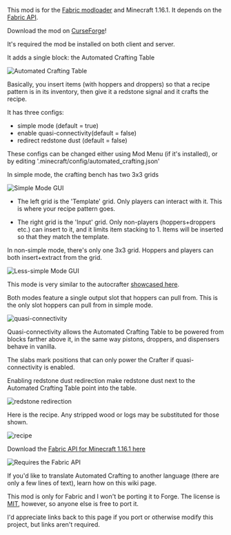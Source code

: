 This mod is for the [Fabric modloader](https://www.fabricmc.net/) and Minecraft 1.16.1. It depends on the [Fabric API](https://www.curseforge.com/minecraft/mc-mods/fabric-api/files/all?filter-game-version=1738749986%3a70886). 

Download the mod on [CurseForge](https://www.curseforge.com/minecraft/mc-mods/automated-crafting)!

It's required the mod be installed on both client and server. 

It adds a single block: the Automated Crafting Table

![Automated Crafting Table](https://shft.cl/img/l/lh6.googleusercontent.com-4257019419025668.png)

Basically, you insert items (with hoppers and droppers) so that a recipe pattern is in its inventory, then give it a redstone signal and it crafts the recipe. 

It has three configs:
- simple mode (default = true)
- enable quasi-connectivity(default = false)
- redirect redstone dust (default = false)


These configs can be changed either using Mod Menu (if it's installed), or by editing '.minecraft/config/automated_crafting.json'

In simple mode, the crafting bench has two 3x3 grids

![Simple Mode GUI](https://shft.cl/img/l/lh3.googleusercontent.com-3729351876759961.png)

- The left grid is the 'Template' grid. Only players can interact with it. This is where your recipe pattern goes. 

- The right grid is the 'Input' grid. Only non-players (hoppers+droppers etc.) can insert to it, and it limits item stacking to 1. Items will be inserted so that they match the template. 

In non-simple mode, there's only one 3x3 grid. Hoppers and players can both insert+extract from the grid. 

![Less-simple Mode GUI](https://shft.cl/img/l/lh6.googleusercontent.com-3729755174563747.png)

This mode is very similar to the autocrafter [showcased here](https://www.youtube.com/watch?v=2_HL309IZ0M).

Both modes feature a single output slot that hoppers can pull from. This is the only slot hoppers can pull from in simple mode. 

![quasi-connectivity](https://shft.cl/img/l/lh3.googleusercontent.com-3729789011976985.png)

Quasi-connectivity allows the Automated Crafting Table to be powered from blocks farther above it, in the same way pistons, droppers, and dispensers behave in vanilla. 

The slabs mark positions that can only power the Crafter if quasi-connectivity is enabled. 

Enabling redstone dust redirection make redstone dust next to the Automated Crafting Table point into the table. 

![redstone redirection](https://lh3.googleusercontent.com/htZi6YomFySjcSAnroeg9vps6a4smwcjK-Tw_a8ONQpXVSnd4Sr731sryXJFixfU9kyROxpdE1qfVLVdTm2oLsQxDf-tvaAca8Yp0TvXpp52gLlAS_K9AlievEYPfQOnjREBocxXmWP6JWy-DwbHbQEuZ4emWITJwS2TrG2OOUjTZjQAjp15TY0GI1CXacWEHXbpx4RajjH_e-1P9VCFpwPXn5oDfwMBgKSYu8ejNRLPrYAP2821rmvb8CXnwpZHwkOPX86uqviD534bcZVrkHZom4WNolpS9Ga9cbByBTO054htkFN5kBfDzwXTQx8SteFecEU20j8kVnvOO79IWKnFMUbFwycfVfbAKKMYh-HY9brfv965dC1ngWi3VCGZlgstXxc6BbmdMdRKsBVZj8RdGuwFg-zeZ8RhIbPYyu7pzpIz2x9kN1LVmt2ENwxFMgvNzewcUDXZ4WyD6YP8N-aVqIU6yFYZVkOJGtO7TUc_e8Nw-30QgUBXRvXb3DVW-OKm1cZM0xHNgH4lFzn6lCeIm82cksojeLDuUFNFRg2bVPSmBWwWH4oYAjxK-kLceezwVNNux2UudbuLpFEaJ67Feq4gVjHmMrgqmtDN8Pud39BzUE9kB9UcMcoxR0atW7rNh26WJiJEKj4v2tNpnxU2zTjLsl8GgOhdtNVZ55SbJ0_xxw6VeXDCwakeTRHwlOG1=w800-h500-k-ft)

Here is the recipe. Any stripped wood or logs may be substituted for those shown. 

![recipe](https://lh3.googleusercontent.com/yMvEWd7sOwhxDpsvlEQBXdFwX-fpwG_T3tlITGYNfR6CM2s3s55X9sudybASEHdABbx5g2D1TiUaM0Iv2BbMgYoD2WrjN3pY5LPYOZooKUfJ8nHv6KZQYHvBTeJxoRR9OmNuEPp1PZ14cGbeFe8HWWVKOfThhd3spf_Xr2qmjnD8kX8I0ig_x83IyRwQd6kg7adwtqyPWw7TPkmqZS6Mt5WMQTjVvPJJI1MB5ay5vx4oer-hR_W69_qAiGgpNrL9vCsM841SzFLz6hmWKhwpJHb56vM8T_4QOH2j1TdJUpQBl_Z0mocSdKp2OZbK0mmgKc_h6EY5mnkDD8VE3a_QaYWo_-BemUGUeUdcrjK0FtBX_VTkckVTN4InuOGd4HhkiyUSgbDjspuhoJJRP3HbOB0CPwXmgIVpTcPJRwBTYYWED0EaxEB_f68SyfXquifo-Xd51CDdFMMvaRKYY7atVm0YJWkdA61hxKcaeQSoJ2ecjGyJ6chtMaAbOOaPYI-OwYRRvjQ7ZNeIQCCEY6XJFGqjAAF3RI0KoUJvNZJtYIYkJmL6ZZk88Dr2SeH3w8-kmHUiT-ElGtSIVVPmfWDdVijYZ-0IJOvS6aB2msOUa2qgTzTMgdscwpa4ez97gF9ryosw_bcqQML0ejzaJhRa2Ep-LC_e7gLnxk3KL4ztlUR9An7E8lq4-2yOlBu6gM4qTOB9=w800-h500-k-ft)

Download the [Fabric API for Minecraft 1.16.1 here](https://www.curseforge.com/minecraft/mc-mods/fabric-api/files/all?filter-game-version=1738749986%3a70886)

![Requires the Fabric API](https://i.imgur.com/Ol1Tcf8.png)

If you'd like to translate Automated Crafting to another language (there are only a few lines of text), learn how on this wiki page. 

This mod is only for Fabric and I won't be porting it to Forge. The license is [MIT](https://will-lucic.mit-license.org/), however, so anyone else is free to port it. 

I'd appreciate links back to this page if you port or otherwise modify this project, but links aren't required. 

